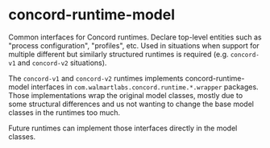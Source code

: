 # concord-runtime-model

Common interfaces for Concord runtimes. Declare top-level entities such as "process configuration", "profiles", etc.
Used in situations when support for multiple different but similarly structured runtimes is required (e.g.
`concord-v1` and `concord-v2` situations).

The `concord-v1` and `concord-v2` runtimes implements concord-runtime-model interfaces in
`com.walmartlabs.concord.runtime.*.wrapper` packages. Those implementations wrap the original model classes, mostly
due to some structural differences and us not wanting to change the base model classes in the runtimes too much.

Future runtimes can implement those interfaces directly in the model classes.
